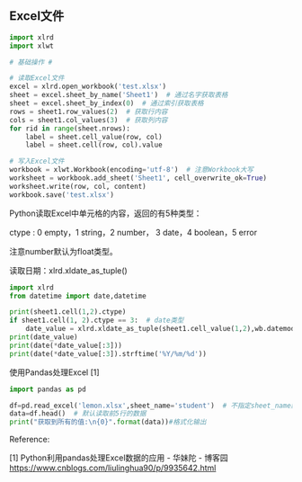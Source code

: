## Excel文件

```python
import xlrd
import xlwt

# 基础操作 #

# 读取Excel文件
excel = xlrd.open_workbook('test.xlsx')
sheet = excel.sheet_by_name('Sheet1')  # 通过名字获取表格
sheet = excel.sheet_by_index(0)  # 通过索引获取表格
rows = sheet1.row_values(2)  # 获取行内容
cols = sheet1.col_values(3)  # 获取列内容
for rid in range(sheet.nrows):
    label = sheet.cell_value(row, col)
    label = sheet.cell(row, col).value

# 写入Excel文件
workbook = xlwt.Workbook(encoding='utf-8')  # 注意Workbook大写
worksheet = workbook.add_sheet('Sheet1', cell_overwrite_ok=True)
worksheet.write(row, col, content)
workbook.save('test.xlsx')

```

Python读取Excel中单元格的内容，返回的有5种类型：

ctype :  0 empty，1 string，2 number， 3 date，4 boolean，5 error

注意number默认为float类型。

读取日期：xlrd.xldate_as_tuple()

```python
import xlrd
from datetime import date,datetime

print(sheet1.cell(1,2).ctype)
if sheet1.cell(1, 2).ctype == 3:  # date类型
	date_value = xlrd.xldate_as_tuple(sheet1.cell_value(1,2),wb.datemode)
print(date_value)
print(date(*date_value[:3]))
print(date(*date_value[:3]).strftime('%Y/%m/%d'))
```



使用Pandas处理Excel [1]

```python
import pandas as pd

df=pd.read_excel('lemon.xlsx',sheet_name='student')  # 不指定sheet_name默认读取第一个表单
data=df.head()  # 默认读取前5行的数据
print("获取到所有的值:\n{0}".format(data))#格式化输出
```



Reference:

[1] Python利用pandas处理Excel数据的应用 - 华妹陀 - 博客园
https://www.cnblogs.com/liulinghua90/p/9935642.html